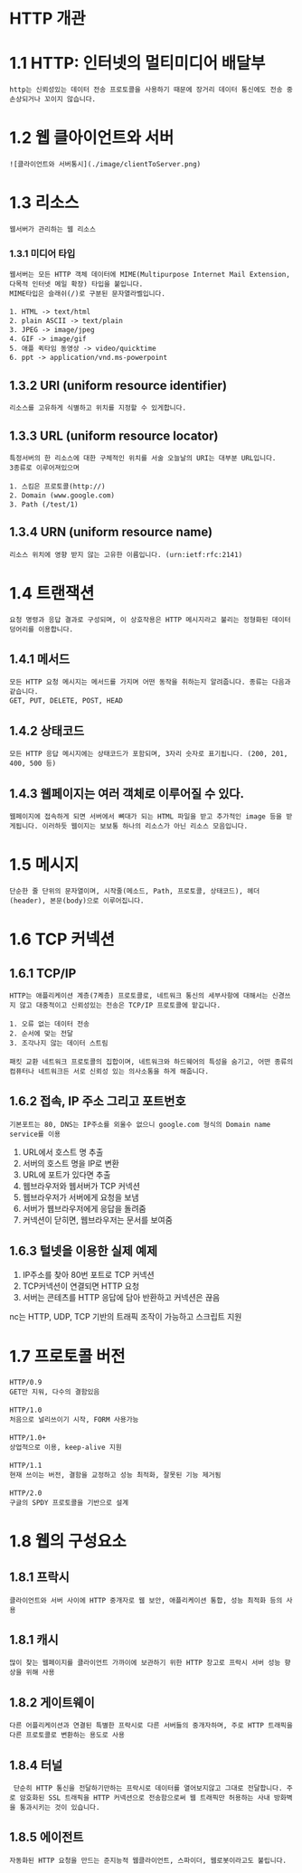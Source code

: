 <h1>HTTP 개관</h1>

# 1.1 HTTP: 인터넷의 멀티미디어 배달부

    http는 신뢰성있는 데이터 전송 프로토콜을 사용하기 때문에 장거리 데이터 통신에도 전송 중 손상되거나 꼬이지 않습니다.

# 1.2 웹 클아이언트와 서버

    ![클라이언트와 서버통시](./image/clientToServer.png)

# 1.3 리소스

    웹서버가 관리하는 웹 리소스

### 1.3.1 미디어 타입

    웹서버는 모든 HTTP 객체 데이터에 MIME(Multipurpose Internet Mail Extension, 다목적 인터넷 메일 확장) 타입을 붙입니다.
    MIME타입은 슬래쉬(/)로 구분된 문자열라벨입니다.

    1. HTML -> text/html
    2. plain ASCII -> text/plain
    3. JPEG -> image/jpeg
    4. GIF -> image/gif
    5. 애플 퀵타임 동영상 -> video/quicktime
    6. ppt -> application/vnd.ms-powerpoint

## 1.3.2 URI (uniform resource identifier)

    리소스를 고유하게 식별하고 위치를 지정할 수 있게합니다.

## 1.3.3 URL (uniform resource locator)

    특정서버의 한 리소스에 대한 구체적인 위치를 서술 오늘날의 URI는 대부분 URL입니다.
    3종류로 이루어져있으며

    1. 스킴은 프로토콜(http://)
    2. Domain (www.google.com)
    3. Path (/test/1)

## 1.3.4 URN (uniform resource name)

    리소스 위치에 영향 받지 않는 고유한 이름입니다. (urn:ietf:rfc:2141)

# 1.4 트랜잭션

    요청 명령과 응답 결과로 구성되며, 이 상호작용은 HTTP 메시지라고 불리는 정형화된 데이터 덩어리를 이용합니다.

## 1.4.1 메서드

    모든 HTTP 요청 메시지는 메서드를 가지며 어떤 동작을 취하는지 알려줍니다. 종류는 다음과 같습니다.
    GET, PUT, DELETE, POST, HEAD

## 1.4.2 상태코드

    모든 HTTP 응답 메시지에는 상태코드가 포함되며, 3자리 숫자로 표기됩니다. (200, 201, 400, 500 등)

## 1.4.3 웹페이지는 여러 객체로 이루어질 수 있다.

    웹페이지에 접속하게 되면 서버에서 뼈대가 되는 HTML 파일을 받고 추가적인 image 등을 받게됩니다. 이러하듯 웹이지는 보보통 하나의 리소스가 아닌 리소스 모음입니다.

# 1.5 메시지

    단순한 줄 단위의 문자열이며, 시작줄(메소드, Path, 프로토콜, 상태코드), 헤더(header), 본문(body)으로 이루어집니다.

# 1.6 TCP 커넥션

## 1.6.1 TCP/IP

    HTTP는 애플리케이션 계층(7켸층) 프로토콜로, 네트워크 통신의 세부사항에 대해서는 신경쓰지 않고 대중적이고 신뢰성있는 전송은 TCP/IP 프로토콜에 맡깁니다.

    1. 오류 없는 데이터 전송
    2. 순서에 맞는 전달
    3. 조각나지 않는 데이터 스트림

    패킷 교환 네트워크 프로토콜의 집합이며, 네트워크와 하드웨어의 특성을 숨기고, 어떤 종류의 컴퓨터나 네트워크든 서로 신뢰성 있는 의사소통을 하게 해줍니다.

## 1.6.2 접속, IP 주소 그리고 포트번호

    기본포트는 80, DNS는 IP주소를 외울수 없으니 google.com 형식의 Domain name service를 이용

1. URL에서 호스트 명 추출
2. 서버의 호스트 명을 IP로 변환
3. URL에 포트가 있다면 추출
4. 웹브라우저와 웹서버가 TCP 커넥션
5. 웹브라우저가 서버에게 요청을 보냄
6. 서버가 웹브라우저에게 응답을 돌려줌
7. 커넥션이 닫히면, 웹브라우저는 문서를 보여줌

## 1.6.3 털넷을 이용한 실제 예제

1. IP주소를 찾아 80번 포트로 TCP 커넥션
2. TCP커넥션이 연결되면 HTTP 요청
3. 서버는 콘테츠를 HTTP 응답에 담아 반환하고 커넥션은 끊음

nc는 HTTP, UDP, TCP 기반의 트래픽 조작이 가능하고 스크립트 지원

# 1.7 프로토콜 버전

    HTTP/0.9
    GET만 지워, 다수의 결함있음

    HTTP/1.0
    처음으로 널리쓰이기 시작, FORM 사용가능

    HTTP/1.0+
    상업적으로 이용, keep-alive 지원

    HTTP/1.1
    현재 쓰이는 버전, 결함을 교정하고 성능 최적화, 잘못된 기능 제거됨

    HTTP/2.0
    구글의 SPDY 프로토콜을 기반으로 설계

# 1.8 웹의 구성요소

## 1.8.1 프락시

    클라이언트와 서버 사이에 HTTP 중개자로 웹 보안, 애플리케이션 통합, 성능 최적화 등의 사용

## 1.8.1 캐시

    많이 찾는 웹페이지를 클라이언트 가까이에 보관하기 위한 HTTP 창고로 프락시 서버 성능 향상을 위해 사용

## 1.8.2 게이트웨이

    다른 어플리케이션과 연결된 특별한 프락시로 다른 서버들의 중개자하며, 주로 HTTP 트래픽을 다른 프로토콜로 변환하는 용도로 사용

## 1.8.4 터널

     단순히 HTTP 통신을 전달하기만하는 프락시로 데이터를 열어보지않고 그대로 전달합니다. 주로 암호화된 SSL 트래픽을 HTTP 커넥션으로 전송함으로써 웹 트래픽만 허용하는 사내 방화벽을 통과시키는 것이 있습니다.

## 1.8.5 에이전트

    자동화된 HTTP 요청을 만드는 준지능적 웹클라이언트, 스파이더, 웹로봇이라고도 불립니다.

